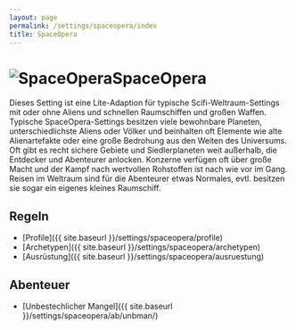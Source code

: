 ```yaml
---
layout: page
permalink: /settings/spaceopera/index
title: SpaceOpera
---
```


<h1 class="titelimg"><img alt="SpaceOpera" src="{{ site.baseurl }}/assets/images/icons/spaceopera.png"/>SpaceOpera</h1>
Dieses Setting ist eine Lite-Adaption für typische Scifi-Weltraum-Settings mit oder ohne Aliens und schnellen Raumschiffen und großen Waffen. Typische SpaceOpera-Settings besitzen viele bewohnbare Planeten, unterschiedlichste Aliens oder Völker und beinhalten oft Elemente wie alte Alienartefakte oder eine große Bedrohung aus den Weiten des Universums. Oft gibt es recht sichere Gebiete und Siedlerplaneten weit außerhalb, die Entdecker und Abenteurer anlocken. Konzerne verfügen oft über große Macht und der Kampf nach wertvollen Rohstoffen ist nach wie vor im Gang. Reisen im Weltraum sind für die Abenteurer etwas Normales, evtl. besitzen sie sogar ein eigenes kleines Raumschiff.

## Regeln

- [Profile]({{ site.baseurl }}/settings/spaceopera/profile)
- [Archetypen]({{ site.baseurl }}/settings/spaceopera/archetypen)
- [Ausrüstung]({{ site.baseurl }}/settings/spaceopera/ausruestung)

## Abenteuer

- [Unbestechlicher Mangel]({{ site.baseurl }}/settings/spaceopera/ab/unbman/)

